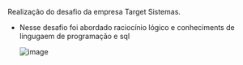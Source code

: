 Realização do desafio da empresa Target Sistemas.

- Nesse desafio foi abordado raciocínio lógico e conheciments de lingugaem de programação e sql
  
  ![image](https://github.com/user-attachments/assets/1c630fe0-5a7b-4023-ab3e-29f520e04fac)
